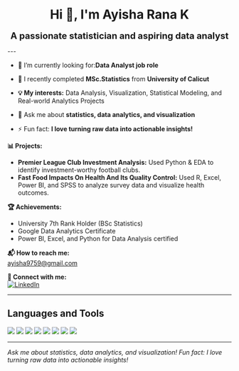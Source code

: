 <h1 align="center">Hi 👋, I'm Ayisha Rana K</h1>

<p align="center">
  <b><span style="font-size:20px;">A passionate statistician and aspiring data analyst</span></b>
</p>
---

- 🌱 I’m currently looking for:**Data Analyst job role**

- 📝 I recently completed **MSc.Statistics** from **University of Calicut**

- **💡 My interests:** Data Analysis, Visualization, Statistical Modeling, and Real-world Analytics Projects

- 💬 Ask me about **statistics, data analytics, and visualization**

- ⚡ Fun fact: **I love turning raw data into actionable insights!**

**📊 Projects:**  
- **Premier League Club Investment Analysis:** Used Python & EDA to identify investment-worthy football clubs.  
- **Fast Food Impacts On Health And Its Quality Control:** Used R, Excel, Power BI, and SPSS to analyze survey data and visualize health outcomes.

**🏆 Achievements:**  
- University 7th Rank Holder (BSc Statistics)
- Google Data Analytics Certificate
- Power BI, Excel, and Python for Data Analysis certified

**📬 How to reach me:**  
ayisha9759@gmail.com

**🔗 Connect with me:**  
[![LinkedIn](https://img.shields.io/badge/LinkedIn-blue?logo=linkedin&logoColor=white)](https://www.linkedin.com/in/ayisha9759)

---

## Languages and Tools

<p>
  <img src="https://img.shields.io/badge/-Excel-217346?logo=microsoft-excel&logoColor=white" />
  <img src="https://img.shields.io/badge/-SQL-4479A1?logo=sqlite&logoColor=white" />
  <img src="https://img.shields.io/badge/-Python-3776AB?logo=python&logoColor=white" />
  <img src="https://img.shields.io/badge/-R-276DC3?logo=r&logoColor=white" />
  <img src="https://img.shields.io/badge/-Power%20BI-F2C811?logo=powerbi&logoColor=black" />
  <img src="https://img.shields.io/badge/-Tableau-E97627?logo=tableau&logoColor=white" />
  <img src="https://img.shields.io/badge/-SPSS-005EB8?logo=ibm&logoColor=white" />
  <img src="https://img.shields.io/badge/-Jupyter-F37626?logo=jupyter&logoColor=white" />
</p>

---


*Ask me about statistics, data analytics, and visualization! Fun fact: I love turning raw data into actionable insights!*
